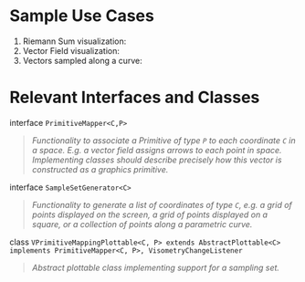 # Sample Use Cases #

  1. Riemann Sum visualization:
  1. Vector Field visualization:
  1. Vectors sampled along a curve:

# Relevant Interfaces and Classes #

interface `PrimitiveMapper<C,P>`

> _Functionality to associate a Primitive of type `P` to each coordinate `C` in a space. E.g. a vector field assigns arrows to each point in space. Implementing classes should describe precisely how this vector is constructed as a graphics primitive._

interface `SampleSetGenerator<C>`

> _Functionality to generate a list of coordinates of type `C`, e.g. a grid of points displayed on the screen, a grid of points displayed on a square, or a collection of points along a parametric curve._

class `VPrimitiveMappingPlottable<C, P> extends AbstractPlottable<C> implements PrimitiveMapper<C, P>, VisometryChangeListener`

> _Abstract plottable class implementing support for a sampling set._